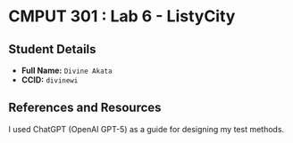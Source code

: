 # CMPUT 301 : Lab 6 - ListyCity

## Student Details

- **Full Name:** `Divine Akata`
- **CCID:** `divinewi`

## References and Resources

I used ChatGPT (OpenAI GPT-5) as a guide for designing my test methods.
